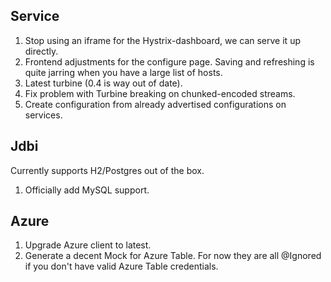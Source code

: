 Service
-------
1. Stop using an iframe for the Hystrix-dashboard, we can serve it up directly.
2. Frontend adjustments for the configure page. Saving and refreshing is quite jarring when you have a large list of hosts.
3. Latest turbine (0.4 is way out of date).
4. Fix problem with Turbine breaking on chunked-encoded streams.
5. Create configuration from already advertised configurations on services.

Jdbi
-----
Currently supports H2/Postgres out of the box.

1. Officially add MySQL support.

Azure
-----
1. Upgrade Azure client to latest.
2. Generate a decent Mock for Azure Table. For now they are all @Ignored if you don't have valid Azure Table credentials.
